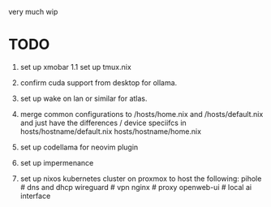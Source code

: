 very much wip

# TODO
1. set up xmobar
1.1 set up tmux.nix
2. confirm cuda support from desktop for ollama. 
3. set up wake on lan or similar for atlas.
4. merge common configurations to /hosts/home.nix and /hosts/default.nix and just have the differences / device speciifcs in hosts/hostname/default.nix hosts/hostname/home.nix
6. set up codellama for neovim plugin
7. set up impermenance

5. set up nixos kubernetes cluster on proxmox to host the following:
pihole # dns and dhcp
wireguard # vpn
nginx # proxy
openweb-ui # local ai interface

